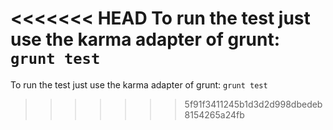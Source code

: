 <<<<<<< HEAD
To run the test just use the karma adapter of grunt: `grunt test`
=======
To run the test just use the karma adapter of grunt: `grunt test`
>>>>>>> 5f91f3411245b1d3d2d998dbedeb8154265a24fb
